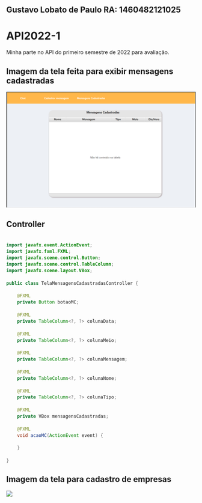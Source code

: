 ## Gustavo Lobato de Paulo RA: 1460482121025

# API2022-1
Minha parte no API do primeiro semestre de 2022 para avaliação.


## Imagem da tela feita para exibir mensagens cadastradas
<img src="https://github.com/Gustavoldp/API2022-1/blob/master/TelaMensagemCadastrada.png">


## Controller

~~~Java

import javafx.event.ActionEvent;
import javafx.fxml.FXML;
import javafx.scene.control.Button;
import javafx.scene.control.TableColumn;
import javafx.scene.layout.VBox;

public class TelaMensagensCadastradasController {

    @FXML
    private Button botaoMC;

    @FXML
    private TableColumn<?, ?> colunaData;

    @FXML
    private TableColumn<?, ?> colunaMeio;

    @FXML
    private TableColumn<?, ?> colunaMensagem;

    @FXML
    private TableColumn<?, ?> colunaNome;

    @FXML
    private TableColumn<?, ?> colunaTipo;

    @FXML
    private VBox mensagensCadastradas;

    @FXML
    void acaoMC(ActionEvent event) {

    }

}
~~~~

## Imagem da tela para cadastro de empresas

<img src="https://github.com/Gustavoldp/API2022-1/blob/master/TelaCadastroEmpresa.png">

